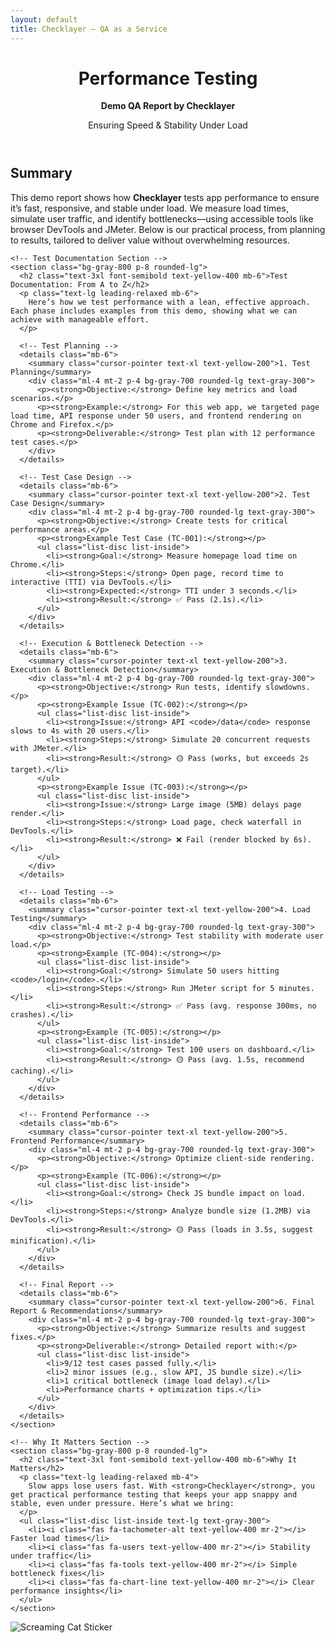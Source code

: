```yaml
---
layout: default
title: Checklayer — QA as a Service
---
```

<!-- Header -->
  <header class="text-white py-16 text-center">
    <h1 class="text-4xl font-bold">Performance Testing</h1>
    <p class="text-3xl mt-4"><strong>Demo QA Report by <span class="highlight-name">Checklayer</span></strong></p>
    <p class="text-xl mt-4">Ensuring Speed & Stability Under Load</p>
  </header>

  <!-- Main Content -->
  <main class="max-w-4xl mx-auto px-6 py-12 space-y-12">
    <!-- Overview Section -->
    <section class="bg-gray-800 p-8 rounded-lg">
      <h2 class="text-3xl font-semibold text-yellow-400 mb-6">Summary</h2>
      <p class="text-lg leading-relaxed">
        This demo report shows how <strong>Checklayer</strong> tests app performance to ensure it’s fast, responsive, and stable under load. We measure load times, simulate user traffic, and identify bottlenecks—using accessible tools like browser DevTools and JMeter. Below is our practical process, from planning to results, tailored to deliver value without overwhelming resources.
      </p>
    </section>

    <!-- Test Documentation Section -->
    <section class="bg-gray-800 p-8 rounded-lg">
      <h2 class="text-3xl font-semibold text-yellow-400 mb-6">Test Documentation: From A to Z</h2>
      <p class="text-lg leading-relaxed mb-6">
        Here’s how we test performance with a lean, effective approach. Each phase includes examples from this demo, showing what we can achieve with manageable effort.
      </p>

      <!-- Test Planning -->
      <details class="mb-6">
        <summary class="cursor-pointer text-xl text-yellow-200">1. Test Planning</summary>
        <div class="ml-4 mt-2 p-4 bg-gray-700 rounded-lg text-gray-300">
          <p><strong>Objective:</strong> Define key metrics and load scenarios.</p>
          <p><strong>Example:</strong> For this web app, we targeted page load time, API response under 50 users, and frontend rendering on Chrome and Firefox.</p>
          <p><strong>Deliverable:</strong> Test plan with 12 performance test cases.</p>
        </div>
      </details>

      <!-- Test Case Design -->
      <details class="mb-6">
        <summary class="cursor-pointer text-xl text-yellow-200">2. Test Case Design</summary>
        <div class="ml-4 mt-2 p-4 bg-gray-700 rounded-lg text-gray-300">
          <p><strong>Objective:</strong> Create tests for critical performance areas.</p>
          <p><strong>Example Test Case (TC-001):</strong></p>
          <ul class="list-disc list-inside">
            <li><strong>Goal:</strong> Measure homepage load time on Chrome.</li>
            <li><strong>Steps:</strong> Open page, record time to interactive (TTI) via DevTools.</li>
            <li><strong>Expected:</strong> TTI under 3 seconds.</li>
            <li><strong>Result:</strong> ✅ Pass (2.1s).</li>
          </ul>
        </div>
      </details>

      <!-- Execution & Bottleneck Detection -->
      <details class="mb-6">
        <summary class="cursor-pointer text-xl text-yellow-200">3. Execution & Bottleneck Detection</summary>
        <div class="ml-4 mt-2 p-4 bg-gray-700 rounded-lg text-gray-300">
          <p><strong>Objective:</strong> Run tests, identify slowdowns.</p>
          <p><strong>Example Issue (TC-002):</strong></p>
          <ul class="list-disc list-inside">
            <li><strong>Issue:</strong> API <code>/data</code> response slows to 4s with 20 users.</li>
            <li><strong>Steps:</strong> Simulate 20 concurrent requests with JMeter.</li>
            <li><strong>Result:</strong> 🟡 Pass (works, but exceeds 2s target).</li>
          </ul>
          <p><strong>Example Issue (TC-003):</strong></p>
          <ul class="list-disc list-inside">
            <li><strong>Issue:</strong> Large image (5MB) delays page render.</li>
            <li><strong>Steps:</strong> Load page, check waterfall in DevTools.</li>
            <li><strong>Result:</strong> ❌ Fail (render blocked by 6s).</li>
          </ul>
        </div>
      </details>

      <!-- Load Testing -->
      <details class="mb-6">
        <summary class="cursor-pointer text-xl text-yellow-200">4. Load Testing</summary>
        <div class="ml-4 mt-2 p-4 bg-gray-700 rounded-lg text-gray-300">
          <p><strong>Objective:</strong> Test stability with moderate user load.</p>
          <p><strong>Example (TC-004):</strong></p>
          <ul class="list-disc list-inside">
            <li><strong>Goal:</strong> Simulate 50 users hitting <code>/login</code>.</li>
            <li><strong>Steps:</strong> Run JMeter script for 5 minutes.</li>
            <li><strong>Result:</strong> ✅ Pass (avg. response 300ms, no crashes).</li>
          </ul>
          <p><strong>Example (TC-005):</strong></p>
          <ul class="list-disc list-inside">
            <li><strong>Goal:</strong> Test 100 users on dashboard.</li>
            <li><strong>Result:</strong> 🟡 Pass (avg. 1.5s, recommend caching).</li>
          </ul>
        </div>
      </details>

      <!-- Frontend Performance -->
      <details class="mb-6">
        <summary class="cursor-pointer text-xl text-yellow-200">5. Frontend Performance</summary>
        <div class="ml-4 mt-2 p-4 bg-gray-700 rounded-lg text-gray-300">
          <p><strong>Objective:</strong> Optimize client-side rendering.</p>
          <p><strong>Example (TC-006):</strong></p>
          <ul class="list-disc list-inside">
            <li><strong>Goal:</strong> Check JS bundle impact on load.</li>
            <li><strong>Steps:</strong> Analyze bundle size (1.2MB) via DevTools.</li>
            <li><strong>Result:</strong> 🟡 Pass (loads in 3.5s, suggest minification).</li>
          </ul>
        </div>
      </details>

      <!-- Final Report -->
      <details class="mb-6">
        <summary class="cursor-pointer text-xl text-yellow-200">6. Final Report & Recommendations</summary>
        <div class="ml-4 mt-2 p-4 bg-gray-700 rounded-lg text-gray-300">
          <p><strong>Objective:</strong> Summarize results and suggest fixes.</p>
          <p><strong>Deliverable:</strong> Detailed report with:</p>
          <ul class="list-disc list-inside">
            <li>9/12 test cases passed fully.</li>
            <li>2 minor issues (e.g., slow API, JS bundle size).</li>
            <li>1 critical bottleneck (image load delay).</li>
            <li>Performance charts + optimization tips.</li>
          </ul>
        </div>
      </details>
    </section>

    <!-- Why It Matters Section -->
    <section class="bg-gray-800 p-8 rounded-lg">
      <h2 class="text-3xl font-semibold text-yellow-400 mb-6">Why It Matters</h2>
      <p class="text-lg leading-relaxed mb-4">
        Slow apps lose users fast. With <strong>Checklayer</strong>, you get practical performance testing that keeps your app snappy and stable, even under pressure. Here’s what we bring:
      </p>
      <ul class="list-disc list-inside text-lg text-gray-300">
        <li><i class="fas fa-tachometer-alt text-yellow-400 mr-2"></i> Faster load times</li>
        <li><i class="fas fa-users text-yellow-400 mr-2"></i> Stability under traffic</li>
        <li><i class="fas fa-tools text-yellow-400 mr-2"></i> Simple bottleneck fixes</li>
        <li><i class="fas fa-chart-line text-yellow-400 mr-2"></i> Clear performance insights</li>
      </ul>
    </section>
  </main>

  <!-- Sticker -->
  <div class="sticker-container">
    <img src="https://www.stickersplt.com.ua/wp-content/uploads/2025/03/%D0%91%D0%B5%D0%B7-%D0%BD%D0%B0%D0%B7%D0%B2%D0%B8-1_0007_Group-of-2-Objects-7.png" alt="Screaming Cat Sticker">
  </div>
